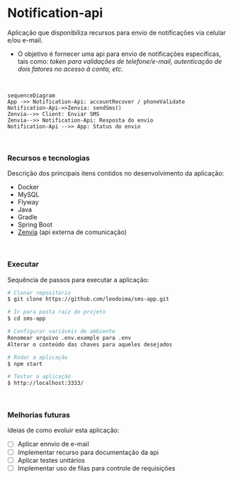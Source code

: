 # Notification-api
Aplicação que disponibiliza recursos para envio de notificações via celular e/ou e-mail.


* O objetivo é fornecer uma api para envio de notificações específicas, tais como: *token para validações de telefone/e-mail, autenticação de dois fatores no acesso à conta, etc*.

</br>

```mermaid
sequenceDiagram
App ->> Notification-Api: accountRecover / phoneValidate
Notification-Api->>Zenvia: sendSms()
Zenvia-->> Client: Enviar SMS
Zenvia-->> Notification-Api: Resposta do envio
Notification-Api -->> App: Status do envio
```

</br>

### Recursos e tecnologias
Descrição dos principais itens contidos no desenvolvimento da aplicação:

* Docker
* MySQL
* Flyway
* Java
* Gradle
* Spring Boot
* [Zenvia](https://www.zenvia.com/) (api externa de comunicação)

</br>

### Executar
Sequência de passos para executar a aplicação:

```bash
# Clonar repositório
$ git clone https://github.com/leodoima/sms-app.git

# Ir para pasta raiz do projeto
$ cd sms-app

# Configurar variáveis de ambiente 
Renomear arquivo .env.example para .env
Alterar o conteúdo das chaves para aqueles desejados

# Rodar a aplicação
$ npm start

# Testar a aplicação
$ http://localhost:3333/

```

</br>

### Melhorias futuras
Ideias de como evoluir esta aplicação:

- [ ] Aplicar ennvio de e-mail
- [ ] Implementar recurso para documentação da api
- [ ] Aplicar testes unitários
- [ ] Implementar uso de filas para controle de requisições
